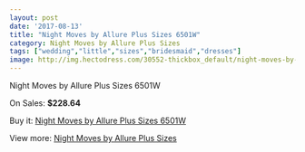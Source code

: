 ```yaml
---
layout: post
date: '2017-08-13'
title: "Night Moves by Allure Plus Sizes 6501W"
category: Night Moves by Allure Plus Sizes
tags: ["wedding","little","sizes","bridesmaid","dresses"]
image: http://img.hectodress.com/30552-thickbox_default/night-moves-by-allure-plus-sizes-6501w.jpg
---
```

Night Moves by Allure Plus Sizes 6501W

On Sales: **$228.64**
<a href="https://www.hectodress.com/night-moves-by-allure-plus-sizes/14059-night-moves-by-allure-plus-sizes-6501w.html"><amp-img layout="responsive" width="600" height="600" src="//img.hectodress.com/30552-thickbox_default/night-moves-by-allure-plus-sizes-6501w.jpg" alt="Night Moves by Allure Plus Sizes 6501W 0" /></a>
<a href="https://www.hectodress.com/night-moves-by-allure-plus-sizes/14059-night-moves-by-allure-plus-sizes-6501w.html"><amp-img layout="responsive" width="600" height="600" src="//img.hectodress.com/30553-thickbox_default/night-moves-by-allure-plus-sizes-6501w.jpg" alt="Night Moves by Allure Plus Sizes 6501W 1" /></a>

Buy it: [Night Moves by Allure Plus Sizes 6501W](https://www.hectodress.com/night-moves-by-allure-plus-sizes/14059-night-moves-by-allure-plus-sizes-6501w.html "Night Moves by Allure Plus Sizes 6501W")

View more: [Night Moves by Allure Plus Sizes](https://www.hectodress.com/240-night-moves-by-allure-plus-sizes "Night Moves by Allure Plus Sizes")